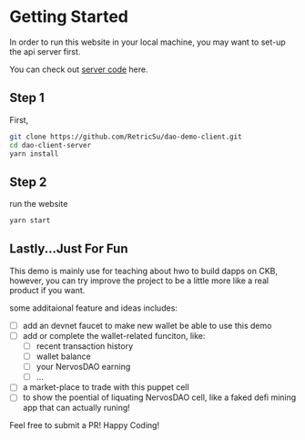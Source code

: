 # Getting Started

In order to run this website in your local machine, you may want to set-up the api server first. 

You can check out [server code](https://github.com/RetricSu/dao-demo-server) here.

## Step 1

First,

```sh
git clone https://github.com/RetricSu/dao-demo-client.git
cd dao-client-server
yarn install
```

## Step 2

run the website

```sh
yarn start
```

## Lastly...Just For Fun

This demo is mainly use for teaching about hwo to  build dapps on CKB, however, you can try improve the project to be a little more like a real product if you want.

some additaional feature and ideas includes:

- [ ] add an devnet faucet to make new wallet be able to use this demo
- [ ] add or complete the wallet-related funciton, like:
  - [ ] recent transaction history
  - [ ] wallet balance
  - [ ] your NervosDAO earning
  - [ ] ...
- [ ] a market-place to trade with this puppet cell
- [ ] to show the poential of liquating NervosDAO cell, like a faked defi mining app that can actually runing!

Feel free to submit a PR! Happy Coding!